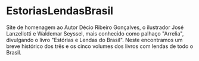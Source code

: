 # EstoriasLendasBrasil
Site de homenagem ao Autor Décio Ribeiro Gonçalves, o ilustrador José Lanzellotti e Waldemar Seyssel, mais conhecido como palhaço "Arrelia", divulgando o livro "Estórias e Lendas do Brasil".
Neste encontramos um breve histórico dos três e os cinco volumes dos livros com lendas de todo o Brasil.
